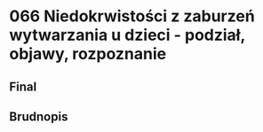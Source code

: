 # 066 Niedokrwistości z zaburzeń wytwarzania u dzieci - podział, objawy, rozpoznanie

## Final

## Brudnopis


